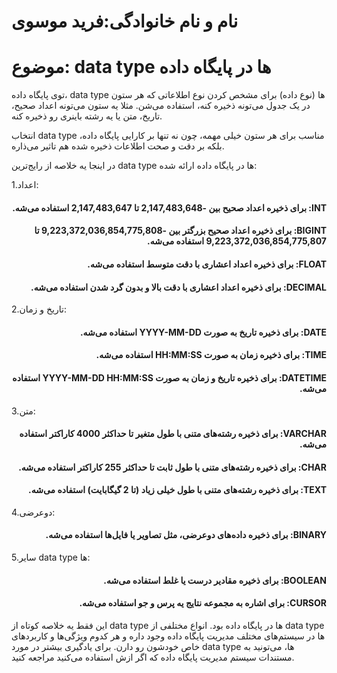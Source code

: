 # نام و نام خانوادگی:فرید موسوی
# موضوع: data type ها در پایگاه داده
توی پایگاه داده، data type ها (نوع داده) برای مشخص کردن نوع اطلاعاتی که هر ستون در یک جدول می‌تونه ذخیره کنه، استفاده می‌شن. مثلا یه ستون می‌تونه اعداد صحیح، تاریخ، متن یا یه رشته باینری رو ذخیره کنه.

انتخاب data type مناسب برای هر ستون خیلی مهمه، چون نه تنها بر کارایی پایگاه داده، بلکه بر دقت و صحت اطلاعات ذخیره شده هم تاثیر می‌ذاره.

در اینجا یه خلاصه از رایج‌ترین data type ها در پایگاه داده ارائه شده:

1.اعداد:
<h4 dir="rtl"> INT: برای ذخیره اعداد صحیح بین -2,147,483,648 تا 2,147,483,647 استفاده می‌شه.</h4>
<h4 dir="rtl"> BIGINT: برای ذخیره اعداد صحیح بزرگتر بین -9,223,372,036,854,775,808 تا 9,223,372,036,854,775,807 استفاده می‌شه.</h4>
<h4 dir="rtl"> FLOAT: برای ذخیره اعداد اعشاری با دقت متوسط استفاده می‌شه.</h4>
<h4 dir="rtl"> DECIMAL: برای ذخیره اعداد اعشاری با دقت بالا و بدون گرد شدن استفاده می‌شه.</h4>


2.تاریخ و زمان:
<h4 dir="rtl"> DATE: برای ذخیره تاریخ به صورت YYYY-MM-DD استفاده می‌شه.</h4>
<h4 dir="rtl"> TIME: برای ذخیره زمان به صورت HH:MM:SS استفاده می‌شه.</h4>
<h4 dir="rtl"> DATETIME: برای ذخیره تاریخ و زمان به صورت YYYY-MM-DD HH:MM:SS استفاده می‌شه.</h4>


3.متن:
<h4 dir="rtl"> VARCHAR: برای ذخیره رشته‌های متنی با طول متغیر تا حداکثر 4000 کاراکتر استفاده می‌شه.</h4>
<h4 dir="rtl"> CHAR: برای ذخیره رشته‌های متنی با طول ثابت تا حداکثر 255 کاراکتر استفاده می‌شه.</h4>
<h4 dir="rtl"> TEXT: برای ذخیره رشته‌های متنی با طول خیلی زیاد (تا 2 گیگابایت) استفاده می‌شه.</h4>


4.دوعرضی:
<h4 dir="rtl"> BINARY: برای ذخیره داده‌های دوعرضی، مثل تصاویر یا فایل‌ها استفاده می‌شه.</h4>


5.سایر data type ها:
<h4 dir="rtl"> BOOLEAN: برای ذخیره مقادیر درست یا غلط استفاده می‌شه.</h4>
<h4 dir="rtl"> CURSOR: برای اشاره به مجموعه نتایج یه پرس و جو استفاده می‌شه.</h4>

این فقط یه خلاصه کوتاه از data type ها در پایگاه داده بود. انواع مختلفی از data type ها در سیستم‌های مختلف مدیریت پایگاه داده وجود داره و هر کدوم ویژگی‌ها و کاربردهای خاص خودشون رو دارن. برای یادگیری بیشتر در مورد data type ها، می‌تونید به مستندات سیستم مدیریت پایگاه داده که اگر ازش استفاده می‌کنید مراجعه کنید.

